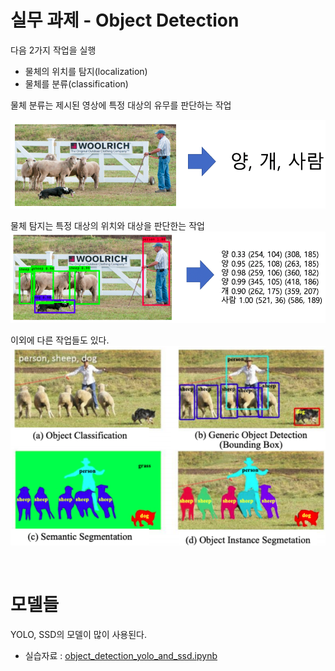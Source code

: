 # 실무 과제 - Object Detection

다음 2가지 작업을 실행

- 물체의 위치를 탐지(localization)
- 물체를 분류(classification)

물체 분류는 제시된 영상에 특정 대상의 유무를 판단하는 작업

![분류예](img/object_detection1.png)

물체 탐지는 특정 대상의 위치와 대상을 판단한는 작업
![믈체탐지예](img/object_detection2.png)

이외에 다른 작업들도 있다.
![이외 작업들](img/object_detection3.png)

<br>


# 모델들

YOLO, SSD의 모델이 많이 사용된다.

- 실습자료 : [object_detection_yolo_and_ssd.ipynb](deep_learning/object_detection_yolo_and_ssd.ipynb)
